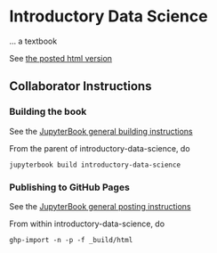 # Introductory Data Science

... a textbook

See [the posted html version](https://data-ohio.github.io/introductory-data-science/intro.html)

## Collaborator Instructions

### Building the book 

See the [JupyterBook general building instructions](https://jupyterbook.org/en/stable/start/build.html)

From the parent of introductory-data-science, do

    jupyterbook build introductory-data-science
	
### Publishing to GitHub Pages

See the [JupyterBook general posting instructions](https://jupyterbook.org/en/stable/start/publish.html)

From within introductory-data-science, do

    ghp-import -n -p -f _build/html
